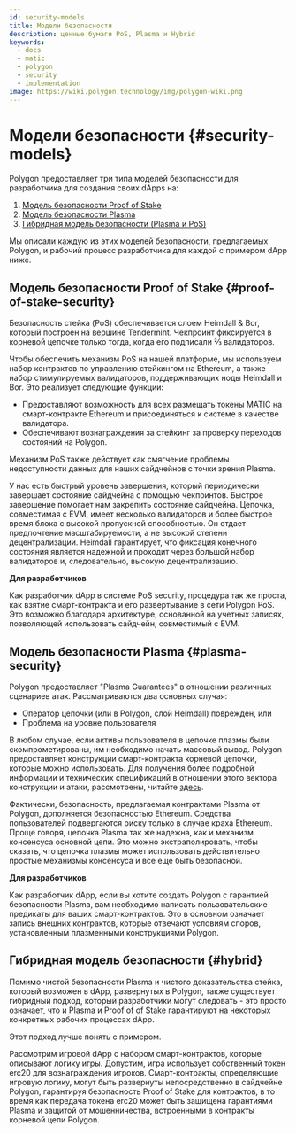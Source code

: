 ```yaml
---
id: security-models
title: Модели безопасности
description: ценные бумаги PoS, Plasma и Hybrid
keywords:
  - docs
  - matic
  - polygon
  - security
  - implementation
image: https://wiki.polygon.technology/img/polygon-wiki.png
---
```


# Модели безопасности {#security-models}

Polygon предоставляет три типа моделей безопасности для разработчика для создания своих dApps на:

1. [Модель безопасности Proof of Stake](#proof-of-stake-security)
2. [Модель безопасности Plasma](#plasma-security)
3. [Гибридная модель безопасности (Plasma и PoS)](#hybrid)

Мы описали каждую из этих моделей безопасности, предлагаемых Polygon, и рабочий процесс разработчика для каждой с примером dApp ниже.

## Модель безопасности Proof of Stake {#proof-of-stake-security}

Безопасность стейка (PoS) обеспечивается слоем Heimdall & Bor, который построен на вершине Tendermint. Чекпроинт фиксируется в корневой цепочке только тогда, когда его подписали ⅔ валидаторов.

Чтобы обеспечить механизм PoS на нашей платформе, мы используем набор контрактов по управлению стейкингом на Ethereum, а также набор стимулируемых валидаторов, поддерживающих ноды Heimdall и Bor. Это реализует следующие функции:

- Предоставляют возможность для всех размещать токены MATIC на смарт-контракте Ethereum и присоединяться к системе в качестве валидатора.
- Обеспечивают вознаграждения за стейкинг за проверку переходов состояний на Polygon.

Механизм PoS также действует как смягчение проблемы недоступности данных для наших сайдчейнов с точки зрения Plasma.

У нас есть быстрый уровень завершения, который периодически завершает состояние сайдчейна с помощью чекпоинтов. Быстрое завершение помогает нам закрепить состояние сайдчейна. Цепочка, совместимая с EVM, имеет несколько валидаторов и более быстрое время блока с высокой пропускной способностью. Он отдает предпочтение масштабируемости, а не высокой степени децентрализации. Heimdall гарантирует, что фиксация конечного состояния является надежной и проходит через большой набор валидаторов и, следовательно, высокую децентрализацию.

**Для разработчиков**

Как разработчик dApp в системе PoS security, процедура так же проста, как взятие смарт-контракта и его развертывание в сети Polygon PoS. Это возможно благодаря архитектуре, основанной на учетных записях, позволяющей использовать сайдчейн, совместимый с EVM.

## Модель безопасности Plasma {#plasma-security}

Polygon предоставляет "Plasma Guarantees" в отношении различных сценариев атак. Рассматриваются два основных случая:

- Оператор цепочки (или в Polygon, слой Heimdall) поврежден, или
- Проблема на уровне пользователя

В любом случае, если активы пользователя в цепочке плазмы были скомпрометированы, им необходимо начать массовый вывод. Polygon предоставляет конструкции смарт-контракта корневой цепочки, которые можно использовать. Для получения более подробной информации и технических спецификаций в отношении этого вектора конструкции и атаки, рассмотрены, читайте [здесь](https://ethresear.ch/t/account-based-plasma-morevp/5480).

Фактически, безопасность, предлагаемая контрактами Plasma от Polygon, дополняется безопасностью Ethereum. Средства пользователей подвергаются риску только в случае краха Ethereum. Проще говоря, цепочка Plasma так же надежна, как и механизм консенсуса основной цепи. Это можно экстраполировать, чтобы сказать, что цепочка плазмы может использовать действительно простые механизмы консенсуса и все еще быть безопасной.

**Для разработчиков**

Как разработчик dApp, если вы хотите создать Polygon с гарантией безопасности Plasma, вам необходимо написать пользовательские предикаты для ваших смарт-контрактов. Это в основном означает запись внешних контрактов, которые отвечают условиям споров, установленным плазменными конструкциями Polygon.

## Гибридная модель безопасности {#hybrid}

Помимо чистой безопасности Plasma и чистого доказательства стейка, который возможен в dApp, развернутых в Polygon, также существует гибридный подход, который разработчики могут следовать - это просто означает, что и Plasma и Proof of of Stake гарантируют на некоторых конкретных рабочих процессах dApp.

Этот подход лучше понять с примером.

Рассмотрим игровой dApp с набором смарт-контрактов, которые описывают логику игры. Допустим, игра использует собственный токен erc20 для вознаграждения игроков. Смарт-контракты, определяющие игровую логику, могут быть развернуты непосредственно в сайдчейне Polygon, гарантируя безопасность Proof of Stake для контрактов, в то время как передача токена erc20 может быть защищена гарантиями Plasma и защитой от мошенничества, встроенными в контракты корневой цепи Polygon.
